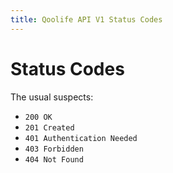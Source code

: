 ```yaml
---
title: Qoolife API V1 Status Codes
---
```


# Status Codes

The usual suspects:

* ``200 OK``
* ``201 Created``
* ``401 Authentication Needed``
* ``403 Forbidden``
* ``404 Not Found``
